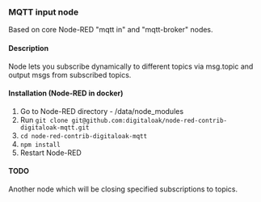 ### MQTT input node 
Based on core Node-RED "mqtt in" and "mqtt-broker" nodes.

#### Description
Node lets you subscribe dynamically to different topics via msg.topic and output msgs from subscribed topics.

#### Installation (Node-RED in docker)
1. Go to Node-RED directory - /data/node_modules
2. Run `git clone git@github.com:digitaloak/node-red-contrib-digitaloak-mqtt.git`
3. `cd node-red-contrib-digitaloak-mqtt`
4. `npm install`
5. Restart Node-RED

#### TODO
Another node which will be closing specified subscriptions to topics.
